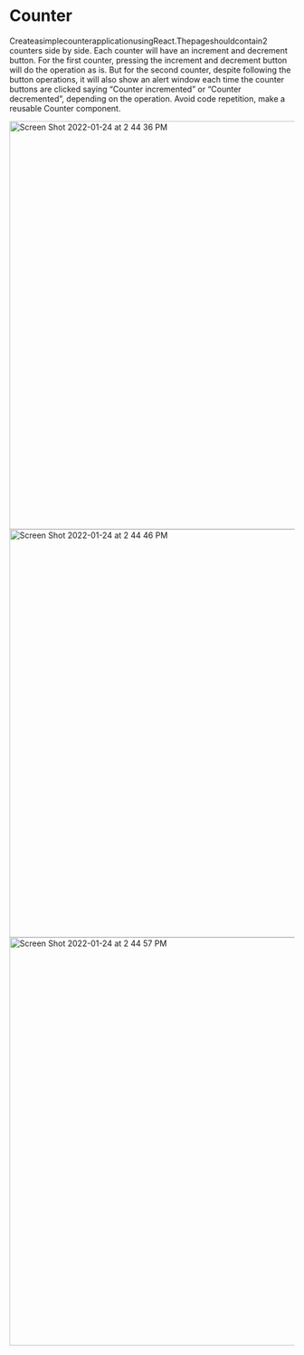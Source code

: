 # Counter

CreateasimplecounterapplicationusingReact.Thepageshouldcontain2
counters side by side. Each counter will have an increment and decrement button. For the first counter, pressing the increment and decrement button will do the operation as is. But for the second counter, despite following the button operations, it will also show an alert window each time the counter buttons are clicked saying “Counter incremented” or “Counter decremented”, depending on the operation. Avoid code repetition, make a reusable Counter component.



<img width="720" alt="Screen Shot 2022-01-24 at 2 44 36 PM" src="https://user-images.githubusercontent.com/67757251/150861823-62c3297b-1b61-4038-82f3-c9bdb382b917.png">
<img width="720" alt="Screen Shot 2022-01-24 at 2 44 46 PM" src="https://user-images.githubusercontent.com/67757251/150861841-009957b0-48cb-4bab-af54-964f8e55cca7.png">
<img width="720" alt="Screen Shot 2022-01-24 at 2 44 57 PM" src="https://user-images.githubusercontent.com/67757251/150861848-3530b255-c042-4c0e-8763-2f5fd4561598.png">


